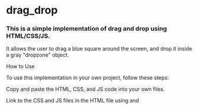 # drag_drop


<h3>This is a simple implementation of drag and drop using HTML/CSS/JS.</h3>
<p>It allows the user to drag a blue square around the screen, and drop it inside a gray "dropzone" object.</p>

<p>How to Use</p>
<p>To use this implementation in your own project, follow these steps:

<p>Copy and paste the HTML, CSS, and JS code into your own files.</p>
<p>Link to the CSS and JS files in the HTML file using <link> and <script> tags.</p>
<p>Customize the code as needed to fit your specific requirements.</p>
